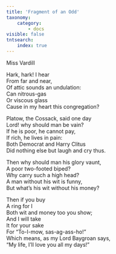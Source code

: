 ```yaml
---
title: 'Fragment of an Odd'
taxonomy:
    category:
        - docs
visible: false
tntsearch:
    index: true
---
```


<div class="author">Miss Vardill</div>

Hark, hark! I hear  
From far and near,  
Of attic sounds an undulation:  
Can nitrous-gas  
Or viscous glass  
Cause in my heart this congregation?

Platow, the Cossack, said one day  
Lord! why should man be vain?  
If he is poor, he cannot pay,  
If rich, he lives in pain:  
Both Democrat and Harry Clitus  
Did nothing else but laugh and cry thus.  

Then why should man his glory vaunt,  
A poor two-footed biped?  
Why carry such a high head?  
A man without his wit is funny,  
But what’s his wit without his money?  

Then if you buy  
A ring for I  
Both wit and money too you show;  
And I will take  
It for your sake  
For “To-I-mow, sas-ag-ass-ho!”  
Which means, as my Lord Baygroan says,  
“My life, I’ll love you all my days!”